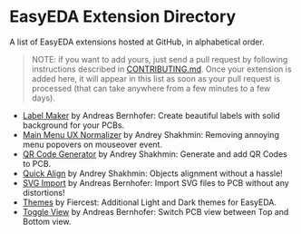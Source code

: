 # EasyEDA Extension Directory

A list of EasyEDA extensions hosted at GitHub, in alphabetical order.

> NOTE: if you want to add yours, just send a pull request by following instructions described in [CONTRIBUTING.md](./CONTRIBUTING.md). Once your extension is added here, it will appear in this list as soon as your pull request is processed (that can take anywhere from a few minutes to a few days).

- [Label Maker](https://github.com/xsrf/easyeda-labelmaker) by Andreas Bernhofer: Create beautiful labels with solid background for your PCBs.
- [Main Menu UX Normalizer](https://github.com/turbobabr/easyeda-extension-menu-ux-normalizer) by Andrey Shakhmin: Removing annoying menu popovers on mouseover event.
- [QR Code Generator](https://github.com/turbobabr/easyeda-qrcode-generator-extension) by Andrey Shakhmin: Generate and add QR Codes to PCB.
- [Quick Align](https://github.com/turbobabr/easyeda-quick-align-extension) by Andrey Shakhmin: Objects alignment without a hassle!
- [SVG Import](https://github.com/xsrf/easyeda-svg-import) by Andreas Bernhofer: Import SVG files to PCB without any distortions!
- [Themes](https://github.com/FiercestT/EasyEdaThemes) by Fiercest: Additional Light and Dark themes for EasyEDA.
- [Toggle View](https://github.com/xsrf/easyeda-toggleview) by Andreas Bernhofer: Switch PCB view between Top and Bottom view.
